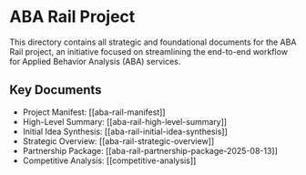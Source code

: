 # ABA Rail Project

This directory contains all strategic and foundational documents for the ABA Rail project, an initiative focused on streamlining the end-to-end workflow for Applied Behavior Analysis (ABA) services.

## Key Documents

*   Project Manifest: [[aba-rail-manifest]]
*   High-Level Summary: [[aba-rail-high-level-summary]]
*   Initial Idea Synthesis: [[aba-rail-initial-idea-synthesis]]
*   Strategic Overview: [[aba-rail-strategic-overview]]
*   Partnership Package: [[aba-rail-partnership-package-2025-08-13]]
*   Competitive Analysis: [[competitive-analysis]]
